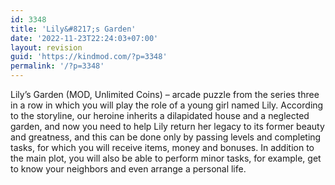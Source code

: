 ```yaml
---
id: 3348
title: 'Lily&#8217;s Garden'
date: '2022-11-23T22:24:03+07:00'
layout: revision
guid: 'https://kindmod.com/?p=3348'
permalink: '/?p=3348'
---
```


Lily’s Garden (MOD, Unlimited Coins) – arcade puzzle from the series three in a row in which you will play the role of a young girl named Lily. According to the storyline, our heroine inherits a dilapidated house and a neglected garden, and now you need to help Lily return her legacy to its former beauty and greatness, and this can be done only by passing levels and completing tasks, for which you will receive items, money and bonuses. In addition to the main plot, you will also be able to perform minor tasks, for example, get to know your neighbors and even arrange a personal life.